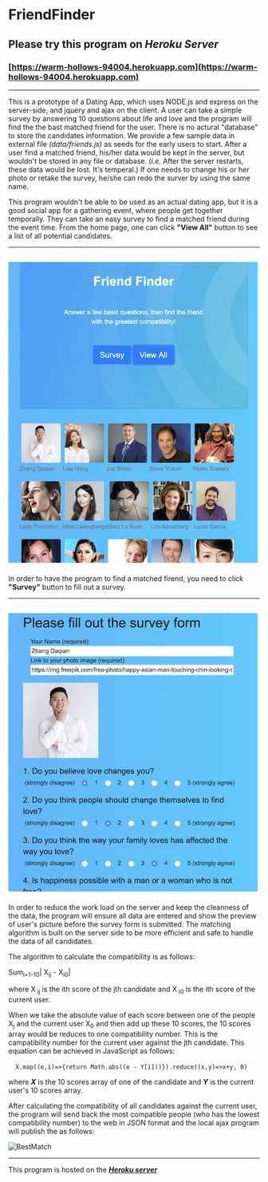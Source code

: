 # FriendFinder

## Please try this program on _**Heroku Server**_
### [https://warm-hollows-94004.herokuapp.com](https://warm-hollows-94004.herokuapp.com)

---

This is a prototype of a Dating App, which uses NODE.js and express on the server-side, and jquery and ajax on the client. A user can take a simple survey by answering 10 questions about life and love and the program will find the the bast matched friend for the user. There is no actural "database" to store the candidates information. We provide a few sample data in external file _(data/friends.js)_ as seeds for the early users to start. After a user find a matched friend, his/her data would be kept in the server, but wouldn't be stored in any file or database. (_i.e._  After the server restarts, these data would be lost. It's temperal.) If one needs to change his or her photo or retake the survey, he/she can redo the surver by using the same name. 

This program wouldn't be able to be used as an actual dating app, but it is a good social app for a gathering event, where people get together temporally. They can take an easy survey to find a matched friend during the event time. From the home page, one can click **"View All"** button to see a list of all potential candidates. 

---
![View All](./info/viewall.png)
---

In order to have the program to find a matched firend, you need to click **"Survey"** button to fill out a survey. 

---
![survey form](./info/survey.png)
---

In order to reduce the work load on the server and keep the cleanness of the data, the program will ensure all data are entered and show the preview of user's picture before the survey form is submitted. The matching algorithm is built on the server side to be more efficient and safe to handle the data of all candidates.

The algorithm to calculate the compatibility is as follows:


Sum<sub>i=1-10</sub>| X<sub>ij</sub> - X<sub>i0</sub>| 

where X<sub> ij</sub> is the ith score of the jth candidate and X<sub> i0</sub> is the ith score of the current user.

When we take the absolute value of each score between one of the people X<sub>j</sub>  and the current user X<sub>0</sub> and then add up these 10  scores, the 10 scores array would be reduces to one compatibility number. This is the campatibility number for the current user against the jth candidate. This equation can be achieved in JavaScript as follows:

````   X.map((e,i)=>{return Math.abs((e - Y[i]))}).reduce((x,y)=>x+y, 0)   ````

where _**X**_ is the 10 scores array of one of the candidate and _**Y**_ is the current user's 10 scores array.

After calculating the compatibility of all candidates against the current user, the program will send back the most compatible people (who has the lowest compatibility number) to the web in JSON format and the local ajax program will publish the as follows:

![BestMatch](./info/bestmatch.png)

---

This program is hosted on the [_**Heroku server**_](https://warm-hollows-94004.herokuapp.com)




